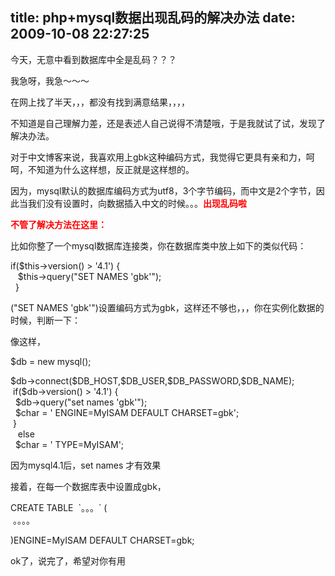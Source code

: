 title: php+mysql数据出现乱码的解决办法
date: 2009-10-08 22:27:25
---

<p>
	今天，无意中看到数据库中全是乱码？？？</p>
<p>
	我急呀，我急～～～</p>
<p>
	在网上找了半天，，，都没有找到满意结果，，，，</p>
<p>
	不知道是自己理解力差，还是表述人自己说得不清楚哦，于是我就试了试，发现了解决办法。</p>
<p>
	对于中文博客来说，我喜欢用上gbk这种编码方式，我觉得它更具有亲和力，呵呵，不知道为什么这样想，反正就是这样想的。</p>
<p>
	因为，mysql默认的数据库编码方式为utf8，3个字节编码，而中文是2个字节，因此当我们没有设置时，向数据插入中文的时候。。。<font color="#ff0000"><strong>出现乱码啦</strong></font></p>
<p>
	<strong><font color="#ff0000">不管了解决方法在这里：</font></strong></p>
<p>
	比如你整了一个mysql数据库连接类，你在数据库类中放上如下的类似代码：</p>
<p>
	if($this-&gt;version() &gt; &#39;4.1&#39;) {<br />
	&nbsp;&nbsp;&nbsp;$this-&gt;query(&quot;SET NAMES &#39;gbk&#39;&quot;);<br />
	&nbsp;&nbsp;}</p>
<p>
	(&quot;SET NAMES &#39;gbk&#39;&quot;)设置编码方式为gbk，这样还不够也，，，你在实例化数据的时候，判断一下：</p>
<p>
	像这样，</p>
<p>
	$db = new mysql();</p>
<p>
	$db-&gt;connect($DB_HOST,$DB_USER,$DB_PASSWORD,$DB_NAME);<br />
	&nbsp;if($db-&gt;version() &gt; &#39;4.1&#39;) {<br />
	&nbsp;&nbsp;$db-&gt;query(&quot;set names &#39;gbk&#39;&quot;);<br />
	&nbsp;&nbsp;$char = &#39; ENGINE=MyISAM DEFAULT CHARSET=gbk&#39;;<br />
	&nbsp;}<br />
	&nbsp;&nbsp; else <br />
	&nbsp;&nbsp;$char = &#39; TYPE=MyISAM&#39;;</p>
<p>
	因为mysql4.1后，set names 才有效果</p>
<p>
	接着，在每一个数据库表中设置成gbk，</p>
<p>
	CREATE TABLE&nbsp; `。。。` (<br />
	&nbsp;。。。。</p>
<p>
	)ENGINE=MyISAM DEFAULT CHARSET=gbk;</p>
<p>
	ok了，说完了，希望对你有用</p>
